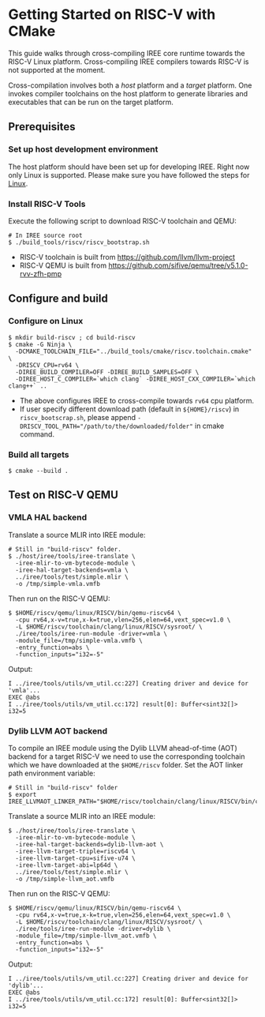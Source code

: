 # Getting Started on RISC-V with CMake

<!--
Notes to those updating this guide:

    * This document should be __simple__ and cover essential items only.
      Notes for optional components should go in separate files.
-->

This guide walks through cross-compiling IREE core runtime towards the RISC-V Linux platform. Cross-compiling IREE compilers towards RISC-V is not supported at the moment.

Cross-compilation involves both a *host* platform and a *target* platform. One
invokes compiler toolchains on the host platform to generate libraries and
executables that can be run on the target platform.

## Prerequisites

### Set up host development environment

The host platform should have been set up for developing IREE. Right now only
Linux is supported. Please make sure you have followed the steps for
[Linux](./getting_started_linux_cmake.md).

### Install RISC-V Tools

Execute the following script to download RISC-V toolchain and QEMU:

```shell
# In IREE source root
$ ./build_tools/riscv/riscv_bootstrap.sh
```

* RISC-V toolchain is built from https://github.com/llvm/llvm-project
* RISC-V QEMU is built from https://github.com/sifive/qemu/tree/v5.1.0-rvv-zfh-pmp

## Configure and build

### Configure on Linux

```shell
$ mkdir build-riscv ; cd build-riscv
$ cmake -G Ninja \
  -DCMAKE_TOOLCHAIN_FILE="../build_tools/cmake/riscv.toolchain.cmake" \
  -DRISCV_CPU=rv64 \
  -DIREE_BUILD_COMPILER=OFF -DIREE_BUILD_SAMPLES=OFF \
  -DIREE_HOST_C_COMPILER=`which clang` -DIREE_HOST_CXX_COMPILER=`which clang++` ..
```

*   The above configures IREE to cross-compile towards `rv64` cpu platform.
*   If user specify different download path (default in `${HOME}/riscv`) in `riscv_bootscrap.sh`, please append `-DRISCV_TOOL_PATH="/path/to/the/downloaded/folder"` in cmake command.

### Build all targets

```shell
$ cmake --build .
```

## Test on RISC-V QEMU

### VMLA HAL backend

Translate a source MLIR into IREE module:

```shell
# Still in "build-riscv" folder.
$ ./host/iree/tools/iree-translate \
  -iree-mlir-to-vm-bytecode-module \
  -iree-hal-target-backends=vmla \
  ../iree/tools/test/simple.mlir \
  -o /tmp/simple-vmla.vmfb
```

Then run on the RISC-V QEMU:

```shell
$ $HOME/riscv/qemu/linux/RISCV/bin/qemu-riscv64 \
  -cpu rv64,x-v=true,x-k=true,vlen=256,elen=64,vext_spec=v1.0 \
  -L $HOME/riscv/toolchain/clang/linux/RISCV/sysroot/ \
  ./iree/tools/iree-run-module -driver=vmla \
  -module_file=/tmp/simple-vmla.vmfb \
  -entry_function=abs \
  -function_inputs="i32=-5"
```

Output:

```
I ../iree/tools/utils/vm_util.cc:227] Creating driver and device for 'vmla'...
EXEC @abs
I ../iree/tools/utils/vm_util.cc:172] result[0]: Buffer<sint32[]>
i32=5
```

### Dylib LLVM AOT backend
To compile an IREE module using the Dylib LLVM ahead-of-time (AOT) backend for
a target RISC-V we need to use the corresponding toolchain which we have downloaded at the `$HOME/riscv` folder.
Set the AOT linker path environment variable:

```shell
# Still in "build-riscv" folder
$ export IREE_LLVMAOT_LINKER_PATH="$HOME/riscv/toolchain/clang/linux/RISCV/bin/clang++"
```

Translate a source MLIR into an IREE module:

```shell
$ ./host/iree/tools/iree-translate \
  -iree-mlir-to-vm-bytecode-module \
  -iree-hal-target-backends=dylib-llvm-aot \
  -iree-llvm-target-triple=riscv64 \
  -iree-llvm-target-cpu=sifive-u74 \
  -iree-llvm-target-abi=lp64d \
  ../iree/tools/test/simple.mlir \
  -o /tmp/simple-llvm_aot.vmfb
```

Then run on the RISC-V QEMU:

```shell
$ $HOME/riscv/qemu/linux/RISCV/bin/qemu-riscv64 \
  -cpu rv64,x-v=true,x-k=true,vlen=256,elen=64,vext_spec=v1.0 \
  -L $HOME/riscv/toolchain/clang/linux/RISCV/sysroot/ \
  ./iree/tools/iree-run-module -driver=dylib \
  -module_file=/tmp/simple-llvm_aot.vmfb \
  -entry_function=abs \
  -function_inputs="i32=-5"
```

Output:

```
I ../iree/tools/utils/vm_util.cc:227] Creating driver and device for 'dylib'...
EXEC @abs
I ../iree/tools/utils/vm_util.cc:172] result[0]: Buffer<sint32[]>
i32=5
```
